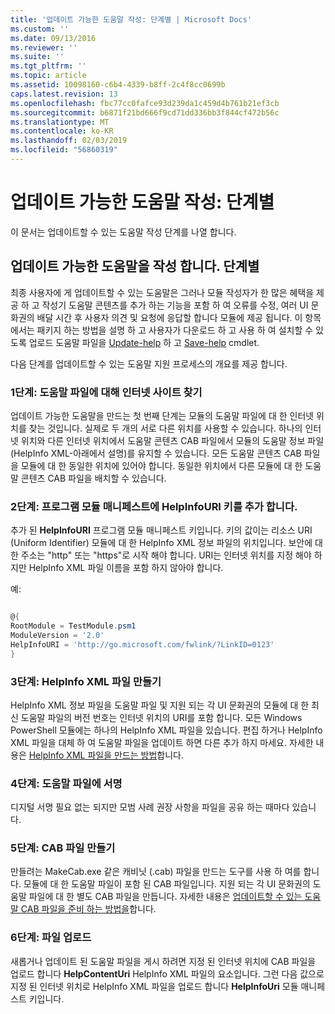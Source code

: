 ```yaml
---
title: '업데이트 가능한 도움말 작성: 단계별 | Microsoft Docs'
ms.custom: ''
ms.date: 09/13/2016
ms.reviewer: ''
ms.suite: ''
ms.tgt_pltfrm: ''
ms.topic: article
ms.assetid: 10098160-c6b4-4339-b8ff-2c4f8cc0699b
caps.latest.revision: 13
ms.openlocfilehash: fbc77cc0fafce93d239da1c459d4b761b21ef3cb
ms.sourcegitcommit: b6871f21bd666f9cd71dd336bb3f844cf472b56c
ms.translationtype: MT
ms.contentlocale: ko-KR
ms.lasthandoff: 02/03/2019
ms.locfileid: "56860319"
---
```

# <a name="updatable-help-authoring-step-by-step"></a>업데이트 가능한 도움말 작성: 단계별

이 문서는 업데이트할 수 있는 도움말 작성 단계를 나열 합니다.

## <a name="authoring-updatable-help-step-by-step"></a>업데이트 가능한 도움말을 작성 합니다. 단계별

최종 사용자에 게 업데이트할 수 있는 도움말은 그러나 모듈 작성자가 한 많은 혜택을 제공 하 고 작성기 도움말 콘텐츠를 추가 하는 기능을 포함 하 여 오류를 수정, 여러 UI 문화권의 배달 시간 후 사용자 의견 및 요청에 응답할 합니다 모듈에 제공 됩니다. 이 항목에서는 패키지 하는 방법을 설명 하 고 사용자가 다운로드 하 고 사용 하 여 설치할 수 있도록 업로드 도움말 파일을 [Update-help](/powershell/module/Microsoft.PowerShell.Core/Update-Help) 하 고 [Save-help](/powershell/module/Microsoft.PowerShell.Core/Save-Help) cmdlet.

다음 단계를 업데이트할 수 있는 도움말 지원 프로세스의 개요를 제공 합니다.

### <a name="step-1-find-an-internet-site-for-your-help-files"></a>1단계: 도움말 파일에 대해 인터넷 사이트 찾기

업데이트 가능한 도움말을 만드는 첫 번째 단계는 모듈의 도움말 파일에 대 한 인터넷 위치를 찾는 것입니다. 실제로 두 개의 서로 다른 위치를 사용할 수 있습니다. 하나의 인터넷 위치와 다른 인터넷 위치에서 도움말 콘텐츠 CAB 파일에서 모듈의 도움말 정보 파일 (HelpInfo XML-아래에서 설명)를 유지할 수 있습니다. 모든 도움말 콘텐츠 CAB 파일을 모듈에 대 한 동일한 위치에 있어야 합니다. 동일한 위치에서 다른 모듈에 대 한 도움말 콘텐츠 CAB 파일을 배치할 수 있습니다.

### <a name="step-2-add-a-helpinfouri-key-to-your-module-manifest"></a>2단계: 프로그램 모듈 매니페스트에 HelpInfoURI 키를 추가 합니다.

추가 된 **HelpInfoURI** 프로그램 모듈 매니페스트 키입니다. 키의 값이는 리소스 URI (Uniform Identifier) 모듈에 대 한 HelpInfo XML 정보 파일의 위치입니다. 보안에 대 한 주소는 "http" 또는 "https"로 시작 해야 합니다. URI는 인터넷 위치를 지정 해야 하지만 HelpInfo XML 파일 이름을 포함 하지 않아야 합니다.

예:

```powershell

@{
RootModule = TestModule.psm1
ModuleVersion = '2.0'
HelpInfoURI = 'http://go.microsoft.com/fwlink/?LinkID=0123'
}
```

### <a name="step-3-create-a-helpinfo-xml-file"></a>3단계: HelpInfo XML 파일 만들기

HelpInfo XML 정보 파일을 도움말 파일 및 지원 되는 각 UI 문화권의 모듈에 대 한 최신 도움말 파일의 버전 번호는 인터넷 위치의 URI를 포함 합니다. 모든 Windows PowerShell 모듈에는 하나의 HelpInfo XML 파일을 있습니다. 편집 하거나 HelpInfo XML 파일을 대체 하 여 도움말 파일을 업데이트 하면 다른 추가 하지 마세요. 자세한 내용은 [HelpInfo XML 파일을 만드는 방법](./how-to-create-a-helpinfo-xml-file.md)합니다.

### <a name="step-4-sign-your-help-files"></a>4단계: 도움말 파일에 서명

디지털 서명 필요 없는 되지만 모범 사례 권장 사항을 파일을 공유 하는 때마다 있습니다.

### <a name="step-5-create-cab-files"></a>5단계: CAB 파일 만들기

만들려는 MakeCab.exe 같은 캐비닛 (.cab) 파일을 만드는 도구를 사용 하 여를 합니다. 모듈에 대 한 도움말 파일이 포함 된 CAB 파일입니다. 지원 되는 각 UI 문화권의 도움말 파일에 대 한 별도 CAB 파일을 만듭니다. 자세한 내용은 [업데이트할 수 있는 도움말 CAB 파일을 준비 하는 방법을](./how-to-prepare-updatable-help-cab-files.md)합니다.

### <a name="step-6-upload-your-files"></a>6단계: 파일 업로드

새롭거나 업데이트 된 도움말 파일을 게시 하려면 지정 된 인터넷 위치에 CAB 파일을 업로드 합니다 **HelpContentUri** HelpInfo XML 파일의 요소입니다. 그런 다음 값으로 지정 된 인터넷 위치로 HelpInfo XML 파일을 업로드 합니다 **HelpInfoUri** 모듈 매니페스트 키입니다.
